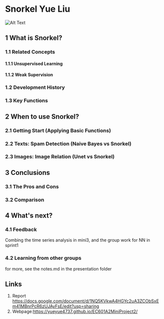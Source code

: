 Snorkel Yue Liu
===

![Alt Text](https://github.com/yueyue4737/EC601TermProject/blob/master/Poster/A2_LiuYue_7_individual.jpg)

1 What is Snorkel?
---
### 1.1 Related Concepts
#### 1.1.1 Unsupervised Learning
#### 1.1.2 Weak Supervision
### 1.2 Development History

### 1.3 Key Functions

2 When to use Snorkel?
---
### 2.1 Getting Start (Applying Basic Functions)

### 2.2 Texts: Spam Detection (Naive Bayes vs Snorkel)

### 2.3 Images: Image Relation (Unet vs Snorkel)

3 Conclusions
---
### 3.1 The Pros and Cons

### 3.2 Comparison

4 What's next?
---
### 4.1 Feedback 
<p> Combing the time series analysis in mini3, and the group work for NN in sprint1 <p>
  
### 4.2 Learning from other groups
<p> for more, see the notes.md in the presentation folder <p>

Links
---
1. Report https://docs.google.com/document/d/1NQ5KVkwA4HGYc2uA3ZCObSxEm41MBnrPcR6zUJAyFsE/edit?usp=sharing
2. Webpage:https://yueyue4737.github.io/EC601A2MiniProject2/
